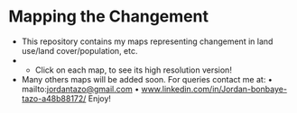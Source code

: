 # Mapping the Changement

- This repository contains my maps representing changement in land use/land cover/population, etc.
- - Click on each map, to see its high resolution version!
- Many others maps will be added soon.
  For queries contact me at:
  •	mailto:jordantazo@gmail.com
  •	www.linkedin.com/in/Jordan-bonbaye-tazo-a48b88172/
Enjoy!
